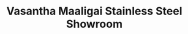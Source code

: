 ---
title: "Vasantha Maaligai Stainless Steel Showroom"
url: /bhavani/vasantha-maaligai-stainless-steel-showroom/
shop: supermarket
---